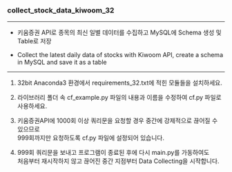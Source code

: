 ### collect_stock_data_kiwoom_32

-----

* 키움증권 API로 종목의 최신 일별 데이터를 수집하고 MySQL에 Schema 생성 및 Table로 저장
- Collect the latest daily data of stocks with Kiwoom API, create a schema in MySQL and save it as a table

-----

1. 32bit Anaconda3 환경에서 requirements_32.txt에 적힌 모듈들을 설치하세요.

2. 라이브러리 폴더 속 cf_example.py 파일의 내용과 이름을 수정하여 cf.py 파일로 사용하세요.

3. 키움증권API에 1000회 이상 쿼리문을 요청할 경우 중간에 강제적으로 끊어질 수 있으므로  
999회까지만 요청하도록 cf.py 파일에 설정되어 있습니다.

4. 999회 쿼리문을 보내고 프로그램이 종료된 후에 다시 main.py를 가동하여도  
처음부터 재시작하지 않고 끊어진 중간 지점부터 Data Collecting을 시작합니다.

